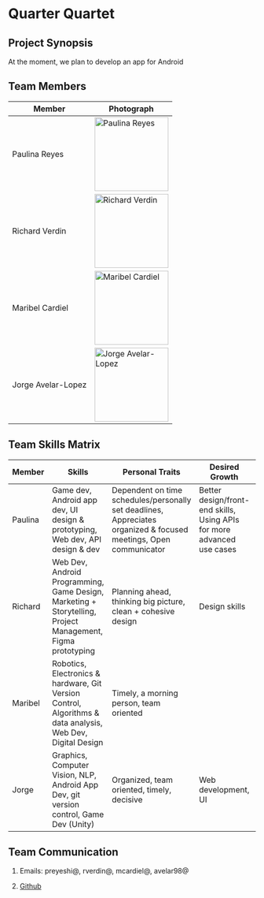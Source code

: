 # Quarter Quartet


## Project Synopsis
At the moment, we plan to develop an app for Android


## Team Members

Member | Photograph
--- | ---
Paulina Reyes | <img src="img/rachel-hyon.jpg" alt="Paulina Reyes" title="Paulina Reyes" width="150">
Richard Verdin | <img src="img/cindy-jiang.png" alt="Richard Verdin" title="Richard Verdin" width="150">
Maribel Cardiel | <img src="img/james-li.jpg" alt="Maribel Cardiel" title="Maribel Cardiel" width="150">
Jorge Avelar-Lopez | <img src="img/po-tsui.jpg" alt="Jorge Avelar-Lopez" title="Jorge Avelar-Lopez" width="150">

## Team Skills Matrix
Member | Skills | Personal Traits | Desired Growth | Weaknesses
--- | --- | --- | --- | ---
Paulina | Game dev, Android app dev, UI design & prototyping, Web dev, API design & dev | Dependent on time schedules/personally set deadlines, Appreciates organized & focused meetings, Open communicator | Better design/front-end skills, Using APIs for more advanced use cases | Database manipulation, sending too many messages to a group chat at once
Richard | Web Dev, Android Programming, Game Design, Marketing + Storytelling, Project Management, Figma prototyping | Planning ahead, thinking big picture, clean + cohesive design | Design skills | Low level systems
Maribel | Robotics, Electronics & hardware, Git Version Control, Algorithms & data analysis, Web Dev, Digital Design | Timely, a morning person, team oriented |  | 
Jorge | Graphics, Computer Vision, NLP, Android App Dev, git version control, Game Dev (Unity) | Organized, team oriented, timely, decisive | Web development, UI | Public speaking, getting hung up on details

## Team Communication  
1. Emails: preyeshi@, rverdin@, mcardiel@, avelar98@

2. [Github](https://github.com/orgs/StanfordCS194/teams/team-15/)

